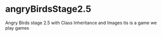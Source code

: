 # angryBirdsStage2.5
Angry Birds stage 2.5 with Class Inheritance and Images
tis is a game
we play games